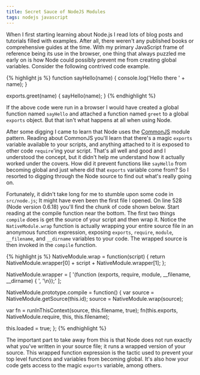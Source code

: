 ```yaml
---
title: Secret Sauce of NodeJS Modules
tags: nodejs javascript
---
```

When I first starting learning about Node.js I read lots of blog posts and tutorials filled with examples. After all, there weren't any published books or comprehensive guides at the time. With my primary JavaScript frame of reference being its use in the browser, one thing that always puzzled me early on is how Node could possibly prevent me from creating global variables. Consider the following contrived code example.

{% highlight js %}
function sayHello(name) {
	console.log('Hello there ' + name);
}

exports.greet(name) {
	sayHello(name);
}
{% endhighlight %}

If the above code were run in a browser I would have created a global function named `sayHello` and attached a function named `greet` to a global `exports` object. But that isn't what happens at all when using Node.

After some digging I came to learn that Node uses the [CommonJS](http://www.commonjs.org/) module pattern. Reading about CommonJS you'll learn that there's a magic `exports` variable available to your scripts, and anything attached to it is exposed to other code `require`'ing your script. That's all well and good and I understood the concept, but it didn't help me understand how it actually worked under the covers. How did it prevent functions like `sayHello` from becoming global and just where did that `exports` variable come from? So I resorted to digging through the Node source to find out what's really going on.

Fortunately, it didn't take long for me to stumble upon some code in `src/node.js`; It might have even been the first file I opened. On line 528 (Node version 0.6.18) you'll find the chunk of code shown below. Start reading at the compile function near the bottom. The first two things `compile` does is get the source of your script and then wrap it. Notice the `NativeModule.wrap` function is actually wrapping your entire source file in an anonymous function expression, exposing `exports`, `require`, `module`, `__filename`, and `__dirname` variables to your code. The wrapped source is then invoked in the `compile` function.

{% highlight js %}
NativeModule.wrap = function(script) {
  return NativeModule.wrapper[0] + script + NativeModule.wrapper[1];
};

NativeModule.wrapper = [
  '(function (exports, require, module, __filename, __dirname) { ',
  '\n});'
];

NativeModule.prototype.compile = function() {
  var source = NativeModule.getSource(this.id);
  source = NativeModule.wrap(source);

  var fn = runInThisContext(source, this.filename, true);
  fn(this.exports, NativeModule.require, this, this.filename);

  this.loaded = true;
};
{% endhighlight %}

The important part to take away from this is that Node does not run exactly what you've written in your source file; it runs a wrapped version of your source. This wrapped function expression is the tactic used to prevent your top level functions and variables from becoming global. It's also how your code gets access to the magic `exports` variable, among others.

